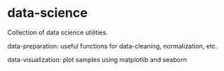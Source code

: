 # data-science

Collection of data science utilities.

data-preparation: useful functions for data-cleaning, normalization, etc.

data-visualization: plot samples using matplotlib and seaborn
